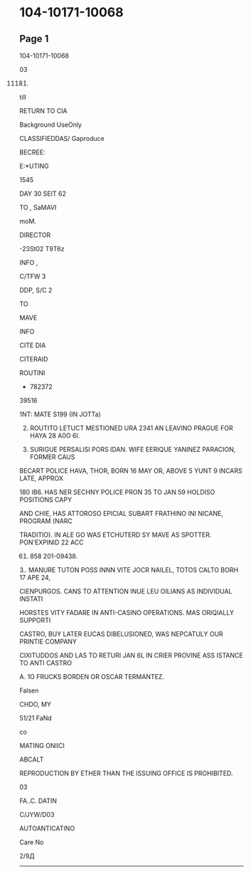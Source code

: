 # 104-10171-10068

## Page 1

104-10171-10068

03

11181.

till

RETURN TO CIA

Background UseOnly

CLASSIFIEDDAS/ Gaproduce

BECREE:

E:*UTING

1545

DAY 30 SEIT 62

TO , SaMAVI

moM.

DIRECTOR

-23St02 T9T6z

INFO ,

C/TFW 3

DDP, S/C 2

TO

MAVE

INFO

CITE DIA

CITERAID

ROUTINI

* 782372

39516

1NТ: MATE S199 (IN JOTTa)

2. ROUTITO LETUCT MESTIONED URA 2341 AN LEAVINO PRAGUE FOR HAYA 28 A0O 6I.

8. SURIGUE PERSALISI PORS IDAN. WIFE EERIQUE YANINEZ PARACION, FORMER CAUS

BECART POLICE HAVA, THOR, BORN 16 MAY OR, ABOVE 5 YUNT 9 INCARS LATE, APPROX

180 IB6. HAS NER SECHNY POLICE PRON 35 TO JAN 59 HOLDISO POSITIONS CAPY

AND CHIE, HAS ATTOROSO EPICIAL SUBART FRATHINO INI NICANE, PROGRAM (NARC

TRADITIO). IN ALE GO WAS ETCHUTERD SY MAVE AS SPOTTER. PON'EXPINID 22 ACC

61. 858 201-09438.

3.. MANURE TUTON POSS INNN VITE JOCR NAILEL, TOTOS CALTO BORH 17 APE 24,

CIENPURGOS. CANS TO ATTENTION INUE LEU OILIANS AS INDIVIDUAL INSTATI

HORSTES VITY FADARE IN ANTI-CASINO OPERATIONS. MAS ORIQIALLY SUPPORTI

CASTRO, BUY LATER EUCAS DIBELUSIONED, WAS NEPCATULY OUR PRINTIE COMPANY

CIXITUDDOS AND LAS TO RETURI JAN 6L IN CRIER PROVINE ASS ISTANCE TO ANTI CASTRO

A. 1O FRUCKS BORDEN OR OSCAR TERMANTEZ.

Falsen

CHDO, MY

51/21 FaNd

co

MATING ONlICI

ABCALT

REPRODUCTION BY ETHER THAN THE ISSUING OFFICE IS PROHIBITED.

03

FA..C. DATIN

C/JYW/D03

AUTOANTICATINO

Care No

2/9Д

---

